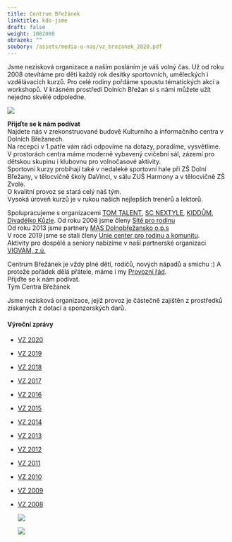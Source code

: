 ```yaml
---
title: Centrum Břežánek
linktitle: kdo-jsme
draft: false
weight: 1002000
obrazek: ""
soubory: /assets/media-o-nas/vz_brezanek_2020.pdf
---
```

Jsme nezisková organizace a naším posláním je váš volný čas. Už od roku 2008 otevítáme pro děti každý rok desítky sportovních, uměleckých i vzdělávacích kurzů. Pro celé rodiny pořdáme spoustu tématických akcí a workshopů. V krásném prostředí Dolních Břežan si s námi můžete užít nejedno skvělé odpoledne.

![](/assets/media-o-nas/brezanek_foto.jpg)

**Přijďte se k nám podívat**\
Najdete nás v  zrekonstruované budově Kulturního a informačního centra v Dolních Břežanech.\
Na recepci v 1.patře vám rádi odpovíme na dotazy, poradíme, vysvětlíme. \
V prostorách centra máme moderně vybavený cvičební sál, zázemí pro dětskou skupinu i klubovnu pro volnočasové aktivity.\
Sportovní kurzy probíhají také v nedaleké sportovní hale při ZŠ Dolní Břežany, v tělocvičně školy DaVinci, v sálu ZUŠ Harmony a v tělocvičně ZŠ Zvole.\
O kvalitní provoz  se stará celý náš tým.\
Vysoká úroveň  kurzů je  v rukou našich nejlepších trenérů a  lektorů.

Spolupracujeme s organizacemi [TOM TALENT](https://tomtalent.cz/), [SC NEXTYLE](http://www.scnextyle.cz/), [KIDDŮM](http://www.kiddum.cz/), [Divadélko Kůzle](http://www.divadelkokuzle.cz/). Od roku 2008 jsme členy [Sítě pro rodinu](http://www.materska-centra.cz/) \
Od roku 2013 jsme partnery [MAS Dolnobřežansko o.p.s](http://www.mas-dolnobrezansko.cz/) \
V roce 2019 jsme se stali členy [Unie center pro rodinu a komunitu](https://www.uniecenter.cz/). \
Aktivity pro dospělé a seniory nabízíme v naší partnerské organizaci [VIGVAM, z.ú.](https://www.vigvam-db.cz/)

Centrum Břežánek je vždy plné dětí, rodičů, nových nápadů a smíchu :) A protože pořádek dělá přátele, máme i my [Provozní řád](https://brezanek.webooker.eu/HtmlContent?contentType=0).\
Přijďte se k nám podívat.\
Tým Centra Břežánek

Jsme nezisková organizace, jejíž provoz je částečně zajištěn z prostředků získaných z dotací a sponzorských darů.

#### Výroční zprávy

* [VZ 2020](/assets/media-o-nas/vz_brezanek_2020.pdf)
* [](assets/media-o-nas/VZ_BREZANEK_2019.pdf)[VZ 2019](assets/media-o-nas/VZ_BREZANEK_2019.pdf)
* [VZ 2018](assets/media-o-nas/VZ_BREZANEK_2018.pdf)
* [VZ 2017](assets/media-o-nas/VZ_BREZANEK_2017.pdf)
* [VZ 2016](assets/media-o-nas/VZ_Brezanek_2016.pdf)
* [VZ 2015](assets/media-o-nas/VZ-2015_MV.pdf)
* [VZ 2014](assets/media-o-nas/VZ_2014_final.pdf)
* [VZ 2013](assets/media-o-nas/vz2013.pdf)
* [VZ 2012](assets/media-o-nas/vz2012.pdf)
* [VZ 2011](assets/media-o-nas/VÝROČNÍ_ZPRÁVA_2011.pdf)
* [VZ 2010](assets/media-o-nas/Vyrocni_zprava_2010.pdf)
* [VZ 2009](assets/media-o-nas/Vyrocni_zprava_2009.pdf)
* [VZ 2008](assets/media-o-nas/Vyrocni_zprava_2008.pdf)

  ![](/assets/media-o-nas/sit_clen.jpg)

  ![](/assets/media-o-nas/vigvam_500x408.png)